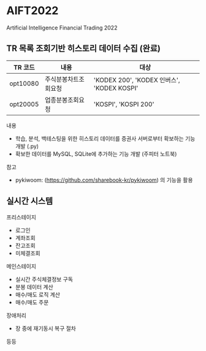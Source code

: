 # AIFT2022
Artificial Intelligence Financial Trading 2022

## TR 목록 조회기반 히스토리 데이터 수집 (완료)

|TR 코드|내용|대상|
|------|---|---|
|opt10080| 주식분봉차트조회요청|'KODEX 200', 'KODEX 인버스', 'KODEX KOSPI'|
|opt20005| 업종분봉조회요청| 'KOSPI', 'KOSPI 200'|


내용
- 학습, 분석, 백테스팅을 위한 히스토리 데이터를 증권사 서버로부터 확보하는 기능 개발 (.py)
- 확보한 데이터를 MySQL, SQLite에 추가하는 기능 개발 (주피터 노트북)

참고
- pykiwoom: (https://github.com/sharebook-kr/pykiwoom) 의 기능을 활용

## 실시간 시스템

프리스테이지
- 로그인
- 계좌조회
- 잔고조회
- 미체결조회

메인스테이지
- 실시간 주식체결정보 구독
- 분봉 데이터 계산
- 매수/매도 로직 계산
- 매수/매도 주문

장애처리
- 장 중에 재기동시 복구 절차

등등
